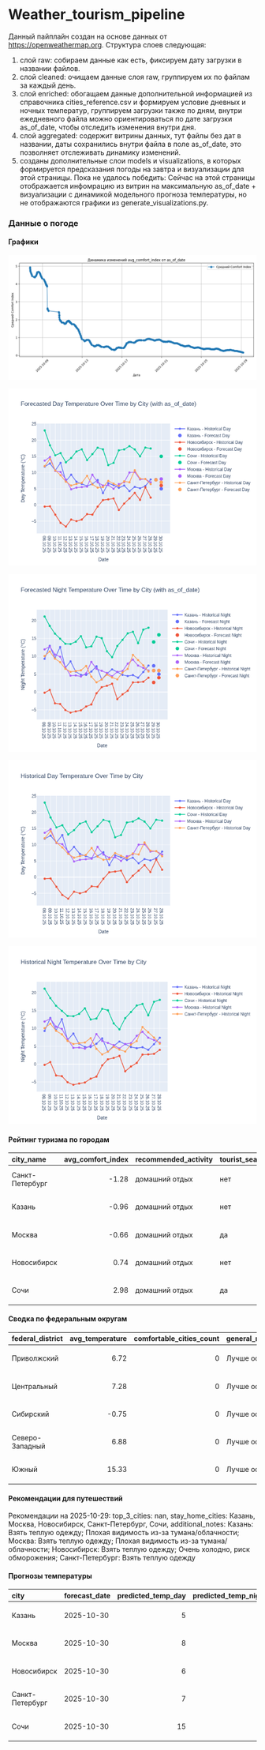 # Weather_tourism_pipeline
Данный пайплайн создан на основе данных от https://openweathermap.org.
Структура слоев следующая:
  1) слой raw: 
  собираем данные как есть, фиксируем дату загрузки в названии файлов.
  2) слой cleaned:
  очищаем данные слоя raw, группируем их по файлам за каждый день.
  3) слой enriched:
  обогащаем данные дополнительной информацией из справочника cities_reference.csv и формируем условие дневных и ночных температур,
  группируем загрузки также по дням, внутри ежедневного файла можно ориентироваться по дате загрузки as_of_date, чтобы отследить изменения внутри дня.
  4) слой aggregated:
   содержит витрины данных, тут файлы без дат в названии, даты сохранились внутри файла в поле as_of_date, это позволняет отслеживать динамику изменений.
  6) созданы дополнительные слои models и visualizations, в которых формируется предсказания погоды на завтра и визуализации для этой страницы.
  Пока не удалось победить: Сейчас на этой страницы отображается инфомрацию из витрин на максимальную as_of_date + визуализации с динамикой модельного прогноза температуры, 
  но не отображаются графики из generate_visualizations.py.
<!-- WEATHER DATA START -->
### Данные о погоде

#### Графики
![Comfort Index Trend](data/visualizations/comfort_index_trend.png)

![Forecasted Day Temperature](data/visualizations/forecasted_day_temperature.png)

![Forecasted Night Temperature](data/visualizations/forecasted_night_temperature.png)

![Historical Day Temperature](data/visualizations/historical_day_temperature.png)

![Historical Night Temperature](data/visualizations/historical_night_temperature.png)

#### Рейтинг туризма по городам
| city_name       |   avg_comfort_index | recommended_activity   | tourist_season_match   | tourism_season   | tour_recommendation       | as_of_date          |
|:----------------|--------------------:|:-----------------------|:-----------------------|:-----------------|:--------------------------|:--------------------|
| Санкт-Петербург |               -1.28 | домашний отдых         | нет                    | Май-Сентябрь     | домашний отдых вне сезона | 2025-10-29 04:30:00 |
| Казань          |               -0.96 | домашний отдых         | нет                    | Май-Сентябрь     | домашний отдых вне сезона | 2025-10-29 04:30:00 |
| Москва          |               -0.66 | домашний отдых         | да                     | Круглогодично    | домашний отдых в сезон    | 2025-10-29 04:30:00 |
| Новосибирск     |                0.74 | домашний отдых         | нет                    | Июнь-Август      | домашний отдых вне сезона | 2025-10-29 04:30:00 |
| Сочи            |                2.98 | домашний отдых         | да                     | Май-Октябрь      | домашний отдых в сезон    | 2025-10-29 04:30:00 |

#### Сводка по федеральным округам
| federal_district   |   avg_temperature |   comfortable_cities_count | general_recommendation   | as_of_date          |
|:-------------------|------------------:|---------------------------:|:-------------------------|:--------------------|
| Приволжский        |              6.72 |                          0 | Лучше остаться дома      | 2025-10-29 04:30:00 |
| Центральный        |              7.28 |                          0 | Лучше остаться дома      | 2025-10-29 04:30:00 |
| Сибирский          |             -0.75 |                          0 | Лучше остаться дома      | 2025-10-29 04:30:00 |
| Северо-Западный    |              6.88 |                          0 | Лучше остаться дома      | 2025-10-29 04:30:00 |
| Южный              |             15.33 |                          0 | Лучше остаться дома      | 2025-10-29 04:30:00 |

#### Рекомендации для путешествий
Рекомендации на 2025-10-29: top_3_cities: nan, stay_home_cities: Казань, Москва, Новосибирск, Санкт-Петербург, Сочи, additional_notes: Казань: Взять теплую одежду; Плохая видимость из-за тумана/облачности; Москва: Взять теплую одежду; Плохая видимость из-за тумана/облачности; Новосибирск: Взять теплую одежду; Очень холодно, риск обморожения; Санкт-Петербург: Взять теплую одежду

#### Прогнозы температуры
| city            | forecast_date   |   predicted_temp_day |   predicted_temp_night | model_type       | as_of_date          |
|:----------------|:----------------|---------------------:|-----------------------:|:-----------------|:--------------------|
| Казань          | 2025-10-30      |                    5 |                      5 | LinearRegression | 2025-10-29 04:31:02 |
| Москва          | 2025-10-30      |                    8 |                      6 | LinearRegression | 2025-10-29 04:31:02 |
| Новосибирск     | 2025-10-30      |                    6 |                      4 | LinearRegression | 2025-10-29 04:31:02 |
| Санкт-Петербург | 2025-10-30      |                    7 |                      6 | LinearRegression | 2025-10-29 04:31:02 |
| Сочи            | 2025-10-30      |                   15 |                     16 | LinearRegression | 2025-10-29 04:31:02 |


<!-- WEATHER DATA END -->
